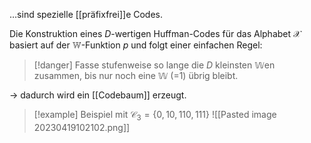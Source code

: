 …sind spezielle [[präfixfrei]]e Codes.

Die Konstruktion eines $D$-wertigen Huffman-Codes für das Alphabet $\mathcal{X}$ basiert auf der $\mathbb{W}$-Funktion $p$ und folgt einer einfachen Regel:
> [!danger] Fasse stufenweise so lange die $D$ kleinsten $\mathbb{W}$en zusammen, bis nur noch eine $\mathbb{W}$ (=1) übrig bleibt.

-> dadurch wird ein [[Codebaum]] erzeugt.

> [!example] Beispiel mit $\mathcal{C}_{3}=\{0,10,110,111\}$
> ![[Pasted image 20230419102102.png]]

